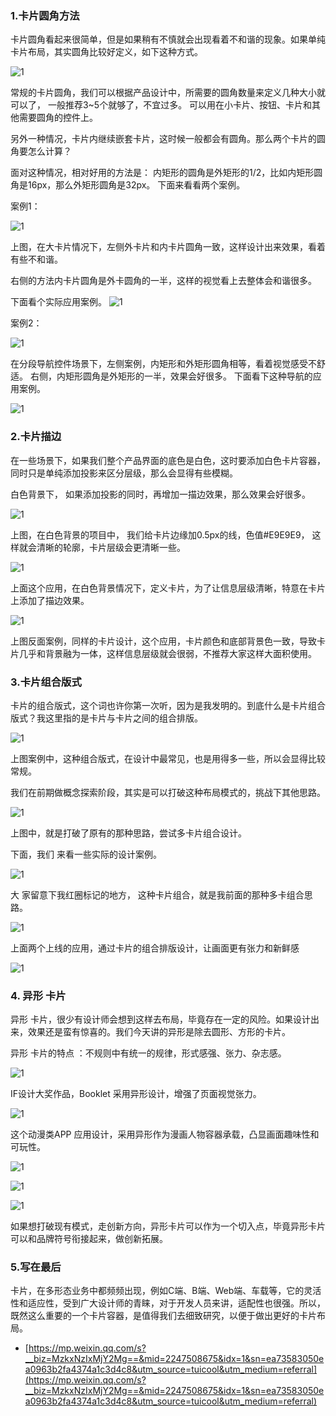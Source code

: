 ### 1.卡片圆角方法

卡片圆角看起来很简单，但是如果稍有不慎就会出现看着不和谐的现象。如果单纯卡片布局，其实圆角比较好定义，如下这种方式。

![1](./assets/47/1.jpg)

常规的卡片圆角，我们可以根据产品设计中，所需要的圆角数量来定义几种大小就可以了， 一般推荐3~5个就够了，不宜过多。 可以用在小卡片、按钮、卡片和其他需要圆角的控件上。

另外一种情况，卡片内继续嵌套卡片，这时候一般都会有圆角。那么两个卡片的圆角要怎么计算？

面对这种情况，相对好用的方法是： 内矩形的圆角是外矩形的1/2，比如内矩形圆角是16px，那么外矩形圆角是32px。 下面来看看两个案例。

案例1：

![1](./assets/47/2.jpg)

上图，在大卡片情况下，左侧外卡片和内卡片圆角一致，这样设计出来效果，看着有些不和谐。

右侧的方法内卡片圆角是外卡圆角的一半，这样的视觉看上去整体会和谐很多。

下面看个实际应用案例。
![1](./assets/47/3.jpg)

案例2：

![1](./assets/47/4.jpg)

在分段导航控件场景下，左侧案例，内矩形和外矩形圆角相等，看着视觉感受不舒适。 右侧，内矩形圆角是外矩形的一半，效果会好很多。 下面看下这种导航的应用案例。

![1](./assets/47/5.jpg)


### 2.卡片描边

在一些场景下，如果我们整个产品界面的底色是白色，这时要添加白色卡片容器，同时只是单纯添加投影来区分层级，那么会显得有些模糊。

白色背景下， 如果添加投影的同时，再增加一描边效果，那么效果会好很多。

![1](./assets/47/6.jpg)

上图，在白色背景的项目中， 我们给卡片边缘加0.5px的线，色值#E9E9E9， 这样就会清晰的轮廓，卡片层级会更清晰一些。

![1](./assets/47/7.jpg)

上面这个应用，在白色背景情况下，定义卡片，为了让信息层级清晰，特意在卡片上添加了描边效果。


![1](./assets/47/8.jpg)

上图反面案例，同样的卡片设计，这个应用，卡片颜色和底部背景色一致，导致卡片几乎和背景融为一体，这样信息层级就会很弱，不推荐大家这样大面积使用。

### 3.卡片组合版式

卡片的组合版式，这个词也许你第一次听，因为是我发明的。到底什么是卡片组合版式？我这里指的是卡片与卡片之间的组合排版。


![1](./assets/47/9.jpg)

上图案例中，这种组合版式，在设计中最常见，也是用得多一些，所以会显得比较常规。

我们在前期做概念探索阶段，其实是可以打破这种布局模式的，挑战下其他思路。


![1](./assets/47/10.jpg)

上图中，就是打破了原有的那种思路，尝试多卡片组合设计。

下面，我们 来看一些实际的设计案例。


![1](./assets/47/11.jpg)

大 家留意下我红圈标记的地方， 这种卡片组合，就是我前面的那种多卡组合思路。

![1](./assets/47/12.jpg)

上面两个上线的应用，通过卡片的组合排版设计，让画面更有张力和新鲜感

![1](./assets/47/13.jpg)

### 4. 异形 卡片

异形 卡片，很少有设计师会想到这样去布局，毕竟存在一定的风险。如果设计出来，效果还是蛮有惊喜的。我们今天讲的异形是除去圆形、方形的卡片。

异形 卡片的特点 ：不规则中有统一的规律，形式感强、张力、杂志感。


![1](./assets/47/14.jpg)

IF设计大奖作品，Booklet 采用异形设计，增强了页面视觉张力。

![1](./assets/47/15.jpg)

这个动漫类APP 应用设计，采用异形作为漫画人物容器承载，凸显画面趣味性和可玩性。

![1](./assets/47/16.jpg)

![1](./assets/47/17.jpg)

![1](./assets/47/18.jpg)

如果想打破现有模式，走创新方向，异形卡片可以作为一个切入点，毕竟异形卡片可以和品牌符号衔接起来，做创新拓展。

### 5.写在最后

卡片，在多形态业务中都频频出现，例如C端、B端、Web端、车载等，它的灵活性和适应性，受到广大设计师的青睐，对于开发人员来讲，适配性也很强。所以，既然这么重要的一个卡片容器，是值得我们去细致研究，以便于做出更好的卡片布局。

- [https://mp.weixin.qq.com/s?__biz=MzkxNzIxMjY2Mg==&mid=2247508675&idx=1&sn=ea73583050ea0963b2fa4374a1c3d4c8&utm_source=tuicool&utm_medium=referral](https://mp.weixin.qq.com/s?__biz=MzkxNzIxMjY2Mg==&mid=2247508675&idx=1&sn=ea73583050ea0963b2fa4374a1c3d4c8&utm_source=tuicool&utm_medium=referral)